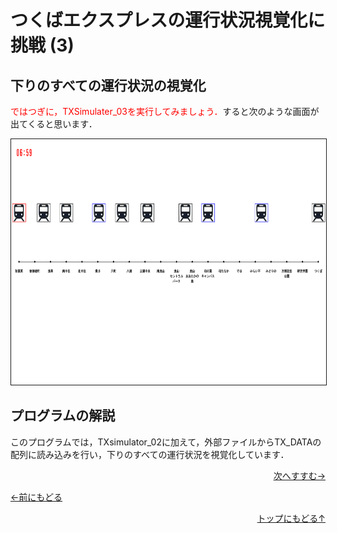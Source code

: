 # つくばエクスプレスの運行状況視覚化に挑戦 (3)




## 下りのすべての運行状況の視覚化




<span style="color: red;">ではつぎに，TXSimulater_03を実行してみましょう．</span>すると次のような画面が出てくると思います．

<p align="center;"><img src="screenshot_03.png" width="700" height="393" border="1"></p>



## プログラムの解説

このプログラムでは，TXsimulator_02に加えて，外部ファイルからTX_DATAの配列に読み込みを行い，下りのすべての運行状況を視覚化しています．



<p align="right"><a href="../TX_visualization_4/Tx_visualization_4.html">次へすすむ→</a></p>
<p align="left"><a href="../TX_visualization_2/Tx_visualization_2.html">←前にもどる</a></p>
<p align="right"><a href="../index.html">トップにもどる↑</a></p>
